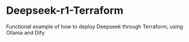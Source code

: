# Deepseek-r1-Terraform
Functional example of how to deploy Deepseek through Terraform, using Ollama and Dify
